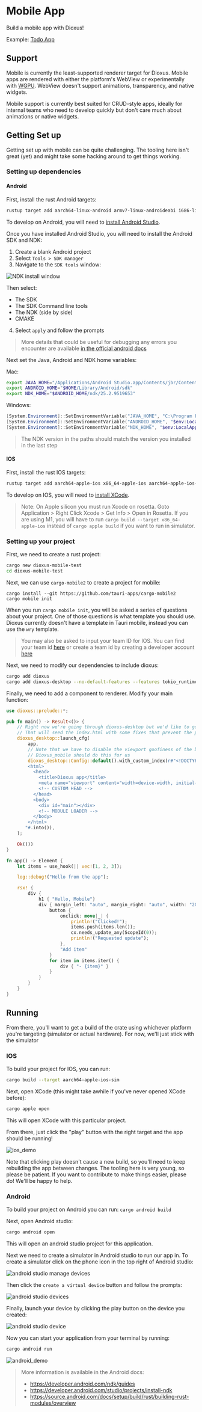 # Mobile App

Build a mobile app with Dioxus!

Example: [Todo App](https://github.com/DioxusLabs/example-projects/blob/master/ios_demo)

## Support

Mobile is currently the least-supported renderer target for Dioxus. Mobile apps are rendered with either the platform's WebView or experimentally with [WGPU](https://github.com/DioxusLabs/blitz). WebView doesn't support animations, transparency, and native widgets.


Mobile support is currently best suited for CRUD-style apps, ideally for internal teams who need to develop quickly but don't care much about animations or native widgets.

## Getting Set up

Getting set up with mobile can be quite challenging. The tooling here isn't great (yet) and might take some hacking around to get things working.

### Setting up dependencies

#### Android

First, install the rust Android targets:

```sh
rustup target add aarch64-linux-android armv7-linux-androideabi i686-linux-android x86_64-linux-android
```

To develop on Android, you will need to [install Android Studio](https://developer.android.com/studio).

Once you have installed Android Studio, you will need to install the Android SDK and NDK:

1. Create a blank Android project
2. Select `Tools > SDK manager`
3. Navigate to the `SDK tools` window:

![NDK install window](/static/android_ndk_install.png)

Then select:
- The SDK
- The SDK Command line tools
- The NDK (side by side)
- CMAKE

4. Select `apply` and follow the prompts

> More details that could be useful for debugging any errors you encounter are available [in the official android docs](https://developer.android.com/studio/intro/update#sdk-manager)

Next set the Java, Android and NDK home variables:

Mac:
```sh
export JAVA_HOME="/Applications/Android Studio.app/Contents/jbr/Contents/Home"
export ANDROID_HOME="$HOME/Library/Android/sdk"
export NDK_HOME="$ANDROID_HOME/ndk/25.2.9519653"
```

Windows:
```powershell
[System.Environment]::SetEnvironmentVariable("JAVA_HOME", "C:\Program Files\Android\Android Studio\jbr", "User")
[System.Environment]::SetEnvironmentVariable("ANDROID_HOME", "$env:LocalAppData\Android\Sdk", "User")
[System.Environment]::SetEnvironmentVariable("NDK_HOME", "$env:LocalAppData\Android\Sdk\ndk\25.2.9519653", "User")
```

> The NDK version in the paths should match the version you installed in the last step

#### IOS

First, install the rust IOS targets:

```sh
rustup target add aarch64-apple-ios x86_64-apple-ios aarch64-apple-ios-sim
```

To develop on IOS, you will need to [install XCode](https://apps.apple.com/us/app/xcode/id497799835).

> Note: On Apple silicon you must run Xcode on rosetta. Goto Application > Right Click Xcode > Get Info > Open in Rosetta.
> If you are using M1, you will have to run `cargo build --target x86_64-apple-ios` instead of `cargo apple build` if you want to run in simulator.

### Setting up your project

First, we need to create a rust project:

```sh
cargo new dioxus-mobile-test
cd dioxus-mobile-test
```

Next, we can use `cargo-mobile2` to create a project for mobile:

```shell
cargo install --git https://github.com/tauri-apps/cargo-mobile2
cargo mobile init
```

When you run `cargo mobile init`, you will be asked a series of questions about your project. One of those questions is what template you should use. Dioxus currently doesn't have a template in Tauri mobile, instead you can use the `wry` template.

> You may also be asked to input your team ID for IOS. You can find your team id [here](https://developer.apple.com/help/account/manage-your-team/locate-your-team-id/) or create a team id by creating a developer account [here](https://developer.apple.com/help/account/get-started/about-your-developer-account)

Next, we need to modify our dependencies to include dioxus:

```sh
cargo add dioxus
cargo add dioxus-desktop --no-default-features --features tokio_runtime
```

Finally, we need to add a component to renderer. Modify your main function:

```rust
use dioxus::prelude::*;

pub fn main() -> Result<()> {
    // Right now we're going through dioxus-desktop but we'd like to go through dioxus-mobile
    // That will seed the index.html with some fixes that prevent the page from scrolling/zooming etc
    dioxus_desktop::launch_cfg(
        app,
        // Note that we have to disable the viewport goofiness of the browser.
        // Dioxus_mobile should do this for us
        dioxus_desktop::Config::default().with_custom_index(r#"<!DOCTYPE html>
        <html>
          <head>
            <title>Dioxus app</title>
            <meta name="viewport" content="width=device-width, initial-scale=1.0, maximum-scale=1.0, user-scalable=no" />
            <!-- CUSTOM HEAD -->
          </head>
          <body>
            <div id="main"></div>
            <!-- MODULE LOADER -->
          </body>
        </html>
       "#.into()),
    );

    Ok(())
}

fn app() -> Element {
    let items = use_hook(|| vec![1, 2, 3]);

    log::debug!("Hello from the app");

    rsx! {
        div {
            h1 { "Hello, Mobile"}
            div { margin_left: "auto", margin_right: "auto", width: "200px", padding: "10px", border: "1px solid black",
                button {
                    onclick: move|_| {
                        println!("Clicked!");
                        items.push(items.len());
                        cx.needs_update_any(ScopeId(0));
                        println!("Requested update");
                    },
                    "Add item"
                }
                for item in items.iter() {
                    div { "- {item}" }
                }
            }
        }
    }
}
```

## Running 

From there, you'll want to get a build of the crate using whichever platform you're targeting (simulator or actual hardware). For now, we'll just stick with the simulator

### IOS

To build your project for IOS, you can run:
```sh
cargo build --target aarch64-apple-ios-sim
```

Next, open XCode (this might take awhile if you've never opened XCode before):
```sh
cargo apple open
```

This will open XCode with this particular project.

From there, just click the "play" button with the right target and the app should be running!

![ios_demo](/static/IOS-dioxus-demo.png)

Note that clicking play doesn't cause a new build, so you'll need to keep rebuilding the app between changes. The tooling here is very young, so please be patient. If you want to contribute to make things easier, please do! We'll be happy to help.


### Android

To build your project on Android you can run:
`cargo android build`

Next, open Android studio:
```sh
cargo android open
```

This will open an android studio project for this application.

Next we need to create a simulator in Android studio to run our app in. To create a simulator click on the phone icon in the top right of Android studio:

![android studio manage devices](/static/android-studio-simulator.png)

Then click the `create a virtual device` button and follow the prompts:

![android studio devices](/static/android-studio-devices.png)

Finally, launch your device by clicking the play button on the device you created:

![android studio device](/static/android-studio-device.png)

Now you can start your application from your terminal by running:

```sh
cargo android run
```

![android_demo](/static/Android-Dioxus-demo.png)

> More information is available in the Android docs:
> - https://developer.android.com/ndk/guides
> - https://developer.android.com/studio/projects/install-ndk
> - https://source.android.com/docs/setup/build/rust/building-rust-modules/overview
